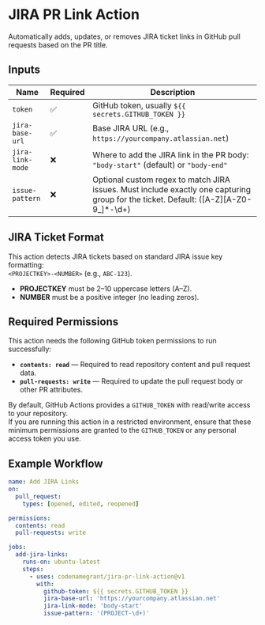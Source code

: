 # JIRA PR Link Action

Automatically adds, updates, or removes JIRA ticket links in GitHub pull requests based on the PR title.

## Inputs

| Name             | Required | Description                                                                                                                          |
| ---------------- | -------- | ------------------------------------------------------------------------------------------------------------------------------------ |
| `token`          | ✅       | GitHub token, usually `${{ secrets.GITHUB_TOKEN }}`                                                                                  |
| `jira-base-url`  | ✅       | Base JIRA URL (e.g., `https://yourcompany.atlassian.net`)                                                                            |
| `jira-link-mode` | ❌       | Where to add the JIRA link in the PR body: `"body-start"` (default) or `"body-end"`                                                  |
| `issue-pattern`  | ❌       | Optional custom regex to match JIRA issues. Must include exactly one capturing group for the ticket. Default: ([A-Z][A-Z0-9_]\*-\d+) |

## JIRA Ticket Format

This action detects JIRA tickets based on standard JIRA issue key formatting:  
`<PROJECTKEY>-<NUMBER>` (e.g., `ABC-123`).

- **PROJECTKEY** must be 2–10 uppercase letters (A–Z).
- **NUMBER** must be a positive integer (no leading zeros).

## Required Permissions

This action needs the following GitHub token permissions to run successfully:

- **`contents: read`** — Required to read repository content and pull request data.
- **`pull-requests: write`** — Required to update the pull request body or other PR attributes.

By default, GitHub Actions provides a `GITHUB_TOKEN` with read/write access to your repository.  
If you are running this action in a restricted environment, ensure that these minimum permissions are granted to the `GITHUB_TOKEN` or any personal access token you use.

## Example Workflow

```yaml
name: Add JIRA Links
on:
  pull_request:
    types: [opened, edited, reopened]

permissions:
  contents: read
  pull-requests: write

jobs:
  add-jira-links:
    runs-on: ubuntu-latest
    steps:
      - uses: codenamegrant/jira-pr-link-action@v1
        with:
          github-token: ${{ secrets.GITHUB_TOKEN }}
          jira-base-url: 'https://yourcompany.atlassian.net'
          jira-link-mode: 'body-start'
          issue-pattern: '(PROJECT-\d+)'
```
